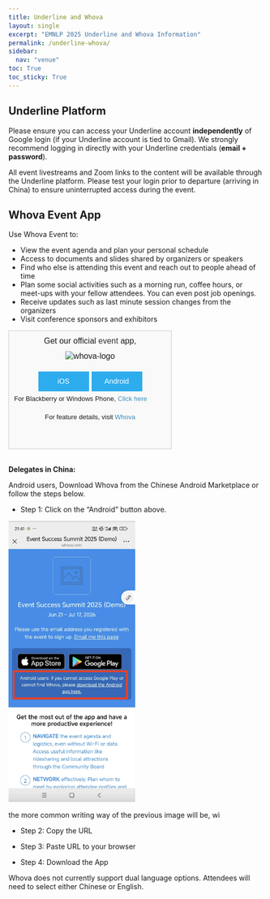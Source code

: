 ```yaml
---
title: Underline and Whova
layout: single
excerpt: "EMNLP 2025 Underline and Whova Information"
permalink: /underline-whova/
sidebar:
  nav: "venue"
toc: True
toc_sticky: True
---
```


## Underline Platform

Please ensure you can access your Underline account **independently** of Google login (if your Underline account is tied to Gmail). We strongly recommend logging in directly with your Underline credentials (**email + password**).

All event livestreams and Zoom links to the content will be available through the Underline platform. Please test your login prior to departure (arriving in China) to ensure uninterrupted access during the event.

## Whova Event App

Use Whova Event to:

* View the event agenda and plan your personal schedule
* Access to documents and slides shared by organizers or speakers
* Find who else is attending this event and reach out to people ahead of time
* Plan some social activities such as a morning run, coffee hours, or meet-ups with
  your fellow attendees. You can even post job openings.
* Receive updates such as last minute session changes from the organizers
* Visit conference sponsors and exhibitors

<div style="line-height:1.4em;background-color:#f9f9f9;border:1px solid #ccc;padding:10px;width:300px;font-family:Helvetica;height:212px" data-reactroot=""><div style="height:150px"><div style="text-align:center;font-size:16px"><span>Get our official<a href="https://whova.com/whova-event-app/" style="text-decoration:none;color:#333"> event </a>app,</span><div style="margin:10px 0px"><img style="height:32px" src="https://whova.com/xems/apis/get_whova_tracking_image/?event_id=X9TFvqSIAIF0ImuhQR5IeXhkebveLWooyOaX1bH9qlk=&amp;track_id=use_small_widget&amp;image_type=whova_logo" title="whova-logo"/></div></div><div style="margin-top:20px;clear:both;text-align:center;padding:0 0 5px 0"><a href="https://itunes.apple.com/app/apple-store/id716979741?pt=1944835&amp;ct=download_widget&amp;mt=8" target="_blank" rel="noreferrer" style="line-height:1.4em;font-size:14px;background-color:#2dacee;padding:10px;color:#fff;min-width:80px;display:inline-block;text-decoration:none;margin-right:5px">iOS</a><a href="https://play.google.com/store/apps/details?id=com.whova.event&amp;referrer=utm_source%3Ddownload_widget%26utm_medium%3Dwidget%26utm_content%3Demnlp1_202511" target="_blank" rel="noreferrer" style="line-height:1.4em;font-size:14px;background-color:#2dacee;padding:10px;color:#fff;min-width:80px;display:inline-block;text-decoration:none">Android</a></div><span style="font-size:13px">For Blackberry or Windows Phone,</span> <a target="_blank" rel="noreferrer" style="font-size:13px;text-decoration:none;color:#3c8dbc" href="https://whova.com/portal/webapp/-qyNgufSwecs38EqOJYz/">Click here</a></div><div><div style="text-align:center;font-size:13px">For feature details, visit<!-- --> <a target="_blank" rel="noreferrer" style="text-decoration:none;color:#3c8dbc" href="https://whova.com/">Whova</a></div></div></div>

<br>

**Delegates in China:**

Android users, Download Whova from the Chinese Android Marketplace or follow the steps below.

- Step 1: Click on the “Android” button above.

<!-- Insert image for Step 1 below. Example (uncomment and update the path): -->

<img src="/assets/images/whova-download/whova-step1.png" alt="Step 1" width="250" style="height:auto;" class="align-center shadow rounded">

the more common writing way of the previous image will be, wi


- Step 2: Copy the URL

<!-- Insert image for Step 2 below. Example: -->

<!-- ![Step 2](/assets/images/underline-whova/step2.png){: .align-center .w-75 .shadow .rounded } -->

- Step 3: Paste URL to your browser

<!-- Insert image for Step 3 below. Example: -->

<!-- ![Step 3](/assets/images/underline-whova/step3.png){: .align-center .w-75 .shadow .rounded } -->

- Step 4: Download the App

<!-- Insert image for Step 4 below. Example: -->

<!-- ![Step 4](/assets/images/underline-whova/step4.png){: .align-center .w-75 .shadow .rounded } -->


Whova does not currently support dual language options. Attendees will need to select either Chinese or English.
